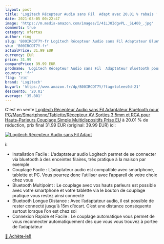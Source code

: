 ```yaml
---
layout: post
title: 'Logitech Récepteur Audio sans Fil  Adapt avec 20.01 % rabais '
date: 2021-03-05 00:22:47
image: 'https://m.media-amazon.com/images/I/41LJ0IdgvPL._SL400_.jpg'
comments: true
category: ofertas
author: ring
slug: 'B00IRCDT7Y-fr Logitech Récepteur Audio sans Fil Adaptateur Bluetooth...'
sku: 'B00IRCDT7Y-fr'
actualPrice: 31.99 EUR
currency: EUR
price: 31.99
comparePrice: 39.99 EUR
prodname: 'Logitech Récepteur Audio sans Fil  Adaptateur Bluetooth pour PC/Mac/Smartphone/Tablette/Récepteur AV  Sorties 3 5mm et RCA pour Hauts-Parleurs  Couplage Simple  Multidispositifs  Prise EU'
country: 'fr'
flag: '🇫🇷'
brand: 'Logitech'
buyurl: 'https://www.amazon.fr/dp/B00IRCDT7Y/?tag=tolees0d-21'
descuento: '20.01'
average: '35.801'
---
```


C'est en vente [Logitech Récepteur Audio sans Fil  Adaptateur Bluetooth pour PC/Mac/Smartphone/Tablette/Récepteur AV  Sorties 3 5mm et RCA pour Hauts-Parleurs  Couplage Simple  Multidispositifs  Prise EU](https://www.amazon.fr/dp/B00IRCDT7Y/?tag=tolees0d-21)  à  20.01 % de réduction, prix final  31.99 EUR (original: 39.99 EUR) ici:

[![Logitech Récepteur Audio sans Fil  Adapt](https://m.media-amazon.com/images/I/41LJ0IdgvPL._SL400_.jpg)](https://www.amazon.fr/dp/B00IRCDT7Y/?tag=tolees0d-21)

ℹ️:

- Installation Facile : L’adaptateur audio Logitech permet de se connecter via bluetooth à des enceintes filaires, très pratique à la maison par exemple
- Couplage Facile : L’adaptateur audio est compatible avec smartphone, tablette et PC. Vous pourrez donc l’utiliser avec l’appareil de votre choix chez vous
- Bluetooth Multipoint : Le couplage avec vos hauts parleurs est possible avec votre smartphone et votre tablette via le bouton de couplage pratique vous restez ainsi connecté
- Bluetooth Longue Distance : Avec l’adaptateur audio, il est possible de rester connecté jusqu’à 15m d’écart. C’est une distance conséquente surtout lorsque l’on est chez soi
- Connexion Rapide et Facile : Le couplage automatique vous permet de vous reconnecter automatiquement dès que vous vous trouvez à portée de l’adaptateur

[🛒 Achète-le!!](https://www.amazon.fr/dp/B00IRCDT7Y/?tag=tolees0d-21)
